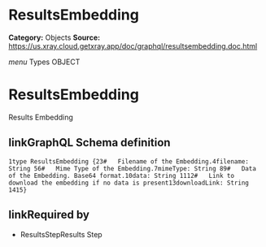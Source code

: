 # ResultsEmbedding

**Category:** Objects
**Source:** https://us.xray.cloud.getxray.app/doc/graphql/resultsembedding.doc.html

*menu* Types OBJECT
 # ResultsEmbedding
 Results Embedding

## linkGraphQL Schema definition
 `1type ResultsEmbedding {23#   Filename of the Embedding.4filename: String 56#   Mime Type of the Embedding.7mimeType: String 89#   Data of the Embedding. Base64 format.10data: String 1112#   Link to download the embedding if no data is present13downloadLink: String 1415}`
## linkRequired by
 - ResultsStepResults Step